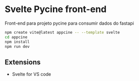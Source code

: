 # Svelte Pycine front-end

Front-end para projeto pycine para consumir dados do fastapi

```bash
npm create vite@latest appcine -- --template svelte
cd appcine
npm install
npm run dev
```

## Extensions
- Svelte for VS code

